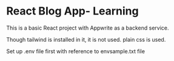 # React Blog App- Learning

This is a basic React project with Appwrite as a backend service.

Though tailwind is installed in it, it is not used. plain css is used.

Set up .env file first with reference to envsample.txt file
